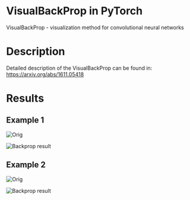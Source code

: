 # VisualBackProp in PyTorch
VisualBackProp - visualization method for convolutional neural networks

# Description
Detailed description of the VisualBackProp can be found in: https://arxiv.org/abs/1611.05418

# Results
## Example 1
![Orig](https://github.com/eugene123tw/VisualBackProp/blob/master/image/resized_cat1.jpg)

![Backprop result](https://github.com/eugene123tw/VisualBackProp/blob/master/image/mask_cat1.jpg)

## Example 2
![Orig](https://github.com/eugene123tw/VisualBackProp/blob/master/image/resized_cat2.jpg)

![Backprop result](https://github.com/eugene123tw/VisualBackProp/blob/master/image/mask_cat2.jpg)

